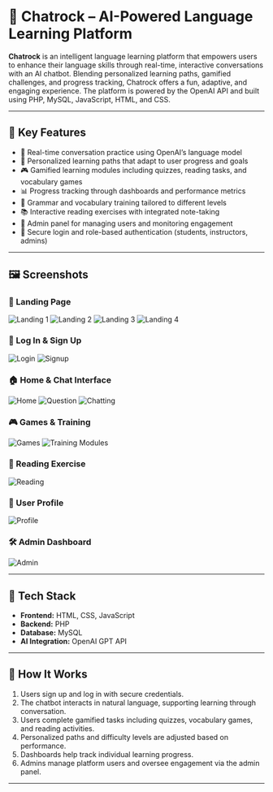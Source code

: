 # 🧠 Chatrock – AI-Powered Language Learning Platform

**Chatrock** is an intelligent language learning platform that empowers users to enhance their language skills through real-time, interactive conversations with an AI chatbot. Blending personalized learning paths, gamified challenges, and progress tracking, Chatrock offers a fun, adaptive, and engaging experience. The platform is powered by the OpenAI API and built using PHP, MySQL, JavaScript, HTML, and CSS.

---

## 🌟 Key Features

- 💬 Real-time conversation practice using OpenAI’s language model
- 🎯 Personalized learning paths that adapt to user progress and goals
- 🎮 Gamified learning modules including quizzes, reading tasks, and vocabulary games
- 📊 Progress tracking through dashboards and performance metrics
- 🧩 Grammar and vocabulary training tailored to different levels
- 📚 Interactive reading exercises with integrated note-taking
- 👥 Admin panel for managing users and monitoring engagement
- 🔐 Secure login and role-based authentication (students, instructors, admins)

---

## 🖼️ Screenshots

### 🚀 Landing Page
![Landing 1](assets/landing_page1.png)
![Landing 2](assets/landing_page2.png)
![Landing 3](assets/landing_page3.png)
![Landing 4](assets/landing_page4.png)

### 🔐 Log In & Sign Up
![Login](assets/login.png)
![Signup](assets/signup.png)

### 🏠 Home & Chat Interface
![Home](assets/home.png)
![Question](assets/who_are_you_question.JPG)
![Chatting](assets/home_with_chat.png)

### 🎮 Games & Training
![Games](assets/games_page.png)
![Training Modules](assets/games.png)

### 📖 Reading Exercise
![Reading](assets/reading_exercise.png)

### 👤 User Profile
![Profile](assets/user_profile.JPG)

### 🛠️ Admin Dashboard
![Admin](assets/admin.png)

---

## 🧪 Tech Stack

- **Frontend:** HTML, CSS, JavaScript  
- **Backend:** PHP  
- **Database:** MySQL  
- **AI Integration:** OpenAI GPT API

---

## 🔑 How It Works

1. Users sign up and log in with secure credentials.
2. The chatbot interacts in natural language, supporting learning through conversation.
3. Users complete gamified tasks including quizzes, vocabulary games, and reading activities.
4. Personalized paths and difficulty levels are adjusted based on performance.
5. Dashboards help track individual learning progress.
6. Admins manage platform users and oversee engagement via the admin panel.

---

